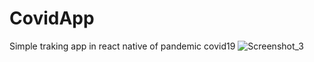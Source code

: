 # CovidApp
Simple traking app in react native of pandemic covid19
![Screenshot_3](https://user-images.githubusercontent.com/38229144/80142501-9d9fea80-8581-11ea-9f3d-d0886c414147.png)

